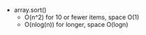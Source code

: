 - array.sort()
    - O(n^2) for 10 or fewer items, space O(1)
    - O(nlog(n)) for longer, space O(logn)
    